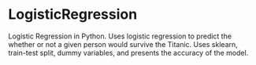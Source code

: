 # LogisticRegression
Logistic Regression in Python.
Uses logistic regression to predict the whether or not a given person would survive the Titanic. Uses sklearn, train-test split, dummy variables, and presents the accuracy of the model.
